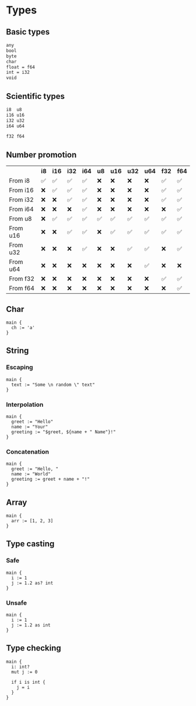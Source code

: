 # Types

## Basic types
```txt
any
bool
byte
char
float = f64
int = i32
void
```

## Scientific types
```txt
i8  u8
i16 u16
i32 u32
i64 u64

f32 f64
```

## Number promotion
<table>
  <tr>
    <th></th>
    <th>i8</th>
    <th>i16</th>
    <th>i32</th>
    <th>i64</th>
    <th>u8</th>
    <th>u16</th>
    <th>u32</th>
    <th>u64</th>
    <th>f32</th>
    <th>f64</th>
  </tr>
  <tr>
    <td align="left">From i8</td>
    <td>&#x2705;</td>
    <td>&#x2705;</td>
    <td>&#x2705;</td>
    <td>&#x2705;</td>
    <td>&#x274C;</td>
    <td>&#x274C;</td>
    <td>&#x274C;</td>
    <td>&#x274C;</td>
    <td>&#x2705;</td>
    <td>&#x2705;</td>
  </tr>
  <tr>
    <td align="left">From i16</td>
    <td>&#x274C;</td>
    <td>&#x2705;</td>
    <td>&#x2705;</td>
    <td>&#x2705;</td>
    <td>&#x274C;</td>
    <td>&#x274C;</td>
    <td>&#x274C;</td>
    <td>&#x274C;</td>
    <td>&#x2705;</td>
    <td>&#x2705;</td>
  </tr>
  <tr>
    <td align="left">From i32</td>
    <td>&#x274C;</td>
    <td>&#x274C;</td>
    <td>&#x2705;</td>
    <td>&#x2705;</td>
    <td>&#x274C;</td>
    <td>&#x274C;</td>
    <td>&#x274C;</td>
    <td>&#x274C;</td>
    <td>&#x2705;</td>
    <td>&#x2705;</td>
  </tr>
  <tr>
    <td align="left">From i64</td>
    <td>&#x274C;</td>
    <td>&#x274C;</td>
    <td>&#x274C;</td>
    <td>&#x2705;</td>
    <td>&#x274C;</td>
    <td>&#x274C;</td>
    <td>&#x274C;</td>
    <td>&#x274C;</td>
    <td>&#x274C;</td>
    <td>&#x2705;</td>
  </tr>
  <tr>
    <td align="left">From u8</td>
    <td>&#x274C;</td>
    <td>&#x2705;</td>
    <td>&#x2705;</td>
    <td>&#x2705;</td>
    <td>&#x2705;</td>
    <td>&#x2705;</td>
    <td>&#x2705;</td>
    <td>&#x2705;</td>
    <td>&#x2705;</td>
    <td>&#x2705;</td>
  </tr>
  <tr>
    <td align="left">From u16</td>
    <td>&#x274C;</td>
    <td>&#x274C;</td>
    <td>&#x2705;</td>
    <td>&#x2705;</td>
    <td>&#x274C;</td>
    <td>&#x2705;</td>
    <td>&#x2705;</td>
    <td>&#x2705;</td>
    <td>&#x2705;</td>
    <td>&#x2705;</td>
  </tr>
  <tr>
    <td align="left">From u32</td>
    <td>&#x274C;</td>
    <td>&#x274C;</td>
    <td>&#x274C;</td>
    <td>&#x2705;</td>
    <td>&#x274C;</td>
    <td>&#x274C;</td>
    <td>&#x2705;</td>
    <td>&#x2705;</td>
    <td>&#x274C;</td>
    <td>&#x2705;</td>
  </tr>
  <tr>
    <td align="left">From u64</td>
    <td>&#x274C;</td>
    <td>&#x274C;</td>
    <td>&#x274C;</td>
    <td>&#x274C;</td>
    <td>&#x274C;</td>
    <td>&#x274C;</td>
    <td>&#x274C;</td>
    <td>&#x2705;</td>
    <td>&#x274C;</td>
    <td>&#x274C;</td>
  </tr>
  <tr>
    <td align="left">From f32</td>
    <td>&#x274C;</td>
    <td>&#x274C;</td>
    <td>&#x274C;</td>
    <td>&#x274C;</td>
    <td>&#x274C;</td>
    <td>&#x274C;</td>
    <td>&#x274C;</td>
    <td>&#x274C;</td>
    <td>&#x2705;</td>
    <td>&#x2705;</td>
  </tr>
  <tr>
    <td align="left">From f64</td>
    <td>&#x274C;</td>
    <td>&#x274C;</td>
    <td>&#x274C;</td>
    <td>&#x274C;</td>
    <td>&#x274C;</td>
    <td>&#x274C;</td>
    <td>&#x274C;</td>
    <td>&#x274C;</td>
    <td>&#x274C;</td>
    <td>&#x2705;</td>
  </tr>
</table>

## Char
```the
main {
  ch := 'a'
}
```

## String

### Escaping
```the
main {
  text := "Some \n random \" text"
}
```

### Interpolation
```the
main {
  greet := "Hello"
  name := "Your"
  greeting := "$greet, ${name + " Name"}!"
}
```

### Concatenation
```the
main {
  greet := "Hello, "
  name := "World"
  greeting := greet + name + "!"
}
```

## Array
```the
main {
  arr := [1, 2, 3]
}
```

## Type casting

### Safe
```the
main {
  i := 1
  j := 1.2 as? int
}
```

### Unsafe
```the
main {
  i := 1
  j := 1.2 as int
}
```

## Type checking
```the
main {
  i: int?
  mut j := 0

  if i is int {
    j = i
  }
}
```
